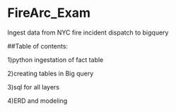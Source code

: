 # FireArc_Exam

Ingest data from NYC fire incident dispatch to bigquery

##Table of contents:

1)python ingestation of fact table

2)creating tables in Big query

3)sql for all layers

4)ERD and modeling
